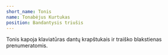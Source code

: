 ```yaml
---
short_name: Tonis
name: Tonabėjus Kurtukas
position: Bandantysis triušis
---
```

Tonis kapoja klaviatūras dantų krapštukais ir traiško blakstienas prenumeratomis.
